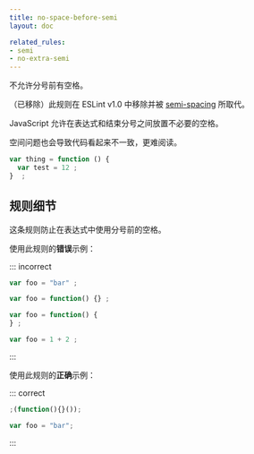 ```yaml
---
title: no-space-before-semi
layout: doc

related_rules:
- semi
- no-extra-semi
---
```


不允许分号前有空格。

（已移除）此规则在 ESLint v1.0 中移除并被 [semi-spacing](semi-spacing) 所取代。

JavaScript 允许在表达式和结束分号之间放置不必要的空格。

空间问题也会导致代码看起来不一致，更难阅读。

```js
var thing = function () {
  var test = 12 ;
}  ;
```

## 规则细节

这条规则防止在表达式中使用分号前的空格。

使用此规则的**错误**示例：

::: incorrect

```js
var foo = "bar" ;

var foo = function() {} ;

var foo = function() {
} ;

var foo = 1 + 2 ;
```

:::

使用此规则的**正确**示例：

::: correct

```js
;(function(){}());

var foo = "bar";
```

:::

